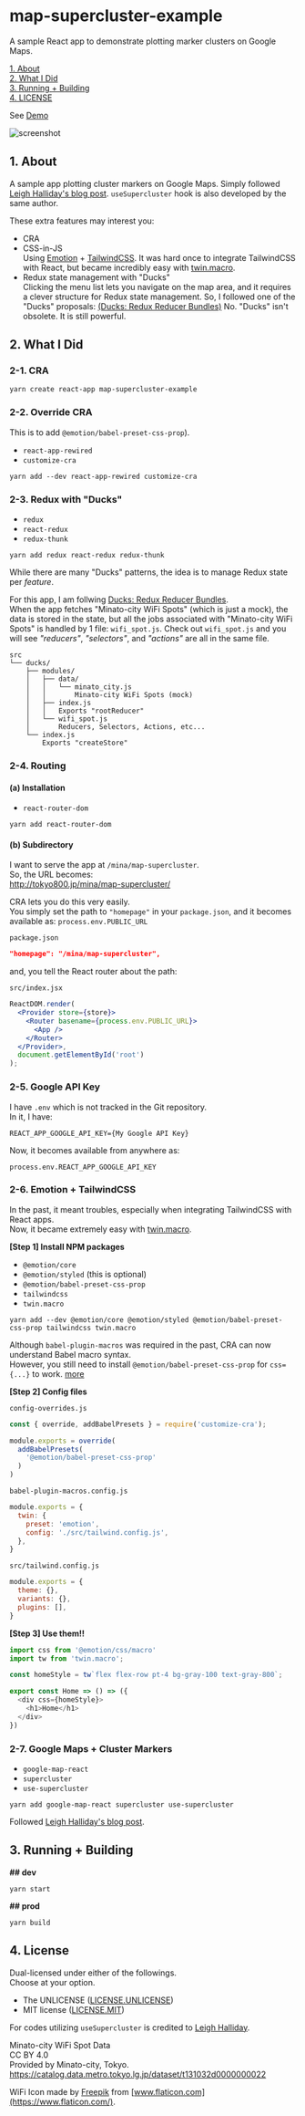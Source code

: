 # map-supercluster-example

A sample React app to demonstrate plotting marker clusters on Google Maps.

[1. About](#about)  
[2. What I Did](#what)  
[3. Running + Building](#run-build)  
[4. LICENSE](#license)  

See [Demo](http://tokyo800.jp/mina/map-supercluster/)

![screenshot](screenshot.jpg "Screenshot")


<a id="about"></a>
## 1. About

A sample app plotting cluster markers on Google Maps.
Simply followed [Leigh Halliday's blog post](https://www.leighhalliday.com/google-maps-clustering).
`useSupercluster` hook is also developed by the same author.

These extra features may interest you:

- CRA
- CSS-in-JS  
Using [Emotion](https://github.com/emotion-js/emotion) + [TailwindCSS](https://github.com/tailwindlabs/tailwindcss).
It was hard once to integrate TailwindCSS with React,
but became incredibly easy with
[twin.macro](https://github.com/ben-rogerson/twin.macro).
- Redux state management with "Ducks"  
Clicking the menu list lets you navigate on the map area,
and it requires a clever structure for Redux state management.
So, I followed one of the "Ducks" proposals: [(Ducks: Redux Reducer Bundles)](https://github.com/erikras/ducks-modular-redux)
No. "Ducks" isn't obsolete. It is still powerful.


<a id="what"></a>
## 2. What I Did

### 2-1. CRA

```shell
yarn create react-app map-supercluster-example
```

### 2-2. Override CRA

This is to add `@emotion/babel-preset-css-prop`).

- `react-app-rewired`
- `customize-cra`

```shell
yarn add --dev react-app-rewired customize-cra
```

### 2-3. Redux with "Ducks"

- `redux`
- `react-redux`
- `redux-thunk`

```shell
yarn add redux react-redux redux-thunk
```

While there are many "Ducks" patterns, the idea is to manage Redux state per *feature*.

For this app, I am follwing
[Ducks: Redux Reducer Bundles](https://github.com/erikras/ducks-modular-redux).  
When the app fetches "Minato-city WiFi Spots" (which is just a mock),
the data is stored in the state,
but all the jobs associated with "Minato-city WiFi Spots" is handled by 1 file: `wifi_spot.js`.
Check out `wifi_spot.js` and you will see
*"reducers"*, *"selectors"*, and *"actions"* are all in the same file.

```
src
└── ducks/
    ├── modules/
    │   ├── data/
    │   │   └── minato_city.js
    │   │       Minato-city WiFi Spots (mock)
    │   ├── index.js
    │   │   Exports "rootReducer"
    │   └── wifi_spot.js
    │       Reducers, Selectors, Actions, etc...
    └── index.js
        Exports "createStore"
```


### 2-4. Routing

#### (a) Installation

- `react-router-dom`

```shell
yarn add react-router-dom
```

#### (b) Subdirectory

I want to serve the app at `/mina/map-supercluster`.  
So, the URL becomes:  
http://tokyo800.jp/mina/map-supercluster/

CRA lets you do this very easily.  
You simply set the path to `"homepage"` in your `package.json`,
and it becomes available as: `process.env.PUBLIC_URL`

`package.json`
```json
"homepage": "/mina/map-supercluster",
```

and, you tell the React router about the path:

`src/index.jsx`
```jsx
ReactDOM.render(
  <Provider store={store}>
    <Router basename={process.env.PUBLIC_URL}>
      <App />
    </Router>
  </Provider>,
  document.getElementById('root')
);
```


### 2-5. Google API Key

I have `.env` which is not tracked in the Git repository.  
In it, I have:

```
REACT_APP_GOOGLE_API_KEY={My Google API Key}
```

Now, it becomes available from anywhere as:
```
process.env.REACT_APP_GOOGLE_API_KEY
```


### 2-6. Emotion + TailwindCSS

In the past, it meant troubles, especially when integrating TailwindCSS with React apps.  
Now, it became extremely easy with [twin.macro](https://github.com/ben-rogerson/twin.macro).

**[Step 1] Install NPM packages**  

- `@emotion/core`
- `@emotion/styled` (this is optional)
- `@emotion/babel-preset-css-prop`
- `tailwindcss`
- `twin.macro`

```shell
yarn add --dev @emotion/core @emotion/styled @emotion/babel-preset-css-prop tailwindcss twin.macro
```

Although `babel-plugin-macros` was required in the past, CRA can now understand Babel macro syntax.  
However, you still need to install `@emotion/babel-preset-css-prop` for `css={...}` to work.
[more](https://github.com/emotion-js/emotion/issues/1237)


**[Step 2] Config files**  

`config-overrides.js`
```js
const { override, addBabelPresets } = require('customize-cra');

module.exports = override(
  addBabelPresets(
    '@emotion/babel-preset-css-prop'
  )
)
```

`babel-plugin-macros.config.js`
```js
module.exports = {
  twin: {
    preset: 'emotion',
    config: './src/tailwind.config.js',
  },
}
```

`src/tailwind.config.js`
```js
module.exports = {
  theme: {},
  variants: {},
  plugins: [],
}
```

**[Step 3] Use them!!**  

```js
import css from '@emotion/css/macro'
import tw from 'twin.macro';

const homeStyle = tw`flex flex-row pt-4 bg-gray-100 text-gray-800`;

export const Home => () => ({
  <div css={homeStyle}>
    <h1>Home</h1>
  </div>
})
```


### 2-7. Google Maps + Cluster Markers

- `google-map-react`
- `supercluster`
- `use-supercluster`

```shell
yarn add google-map-react supercluster use-supercluster
```

Followed [Leigh Halliday's blog post](https://www.leighhalliday.com/google-maps-clustering).


<a id="run-build"></a>
## 3. Running + Building

**## dev**

```shell
yarn start
```

**## prod**

```shell
yarn build
```


<a id="license"></a>
## 4. License

Dual-licensed under either of the followings.  
Choose at your option.

- The UNLICENSE ([LICENSE.UNLICENSE](LICENSE.UNLICENSE))
- MIT license ([LICENSE.MIT](LICENSE.MIT))

For codes utilizing `useSupercluster` is credited to [Leigh Halliday](https://www.leighhalliday.com/google-maps-clustering).

Minato-city WiFi Spot Data  
CC BY 4.0  
Provided by Minato-city, Tokyo.  
https://catalog.data.metro.tokyo.lg.jp/dataset/t131032d0000000022

WiFi Icon made by [Freepik](https://www.flaticon.com/authors/freepik) from [www.flaticon.com](https://www.flaticon.com/).
